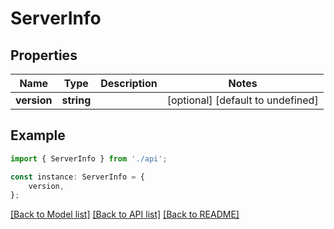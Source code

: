 # ServerInfo


## Properties

Name | Type | Description | Notes
------------ | ------------- | ------------- | -------------
**version** | **string** |  | [optional] [default to undefined]

## Example

```typescript
import { ServerInfo } from './api';

const instance: ServerInfo = {
    version,
};
```

[[Back to Model list]](../README.md#documentation-for-models) [[Back to API list]](../README.md#documentation-for-api-endpoints) [[Back to README]](../README.md)
